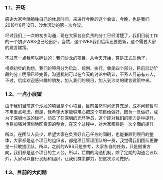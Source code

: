 
### 1.1、开场
感谢大家今晚牺牲自己的休息时间，来进行今晚的这个会议，今晚，也是我们2018年8月12日，沙龙活动的第一次会议。

经过我们上一次的初步沟通，现在大家各自负责的分工已经清楚了，我们目前工作的一个初步WBS也已经出炉，当然，这个WBS我们后续还要更新，这个需要大家的建言建策。

不过有一点我可以确认的：我们沙龙的项目，从今天开始，算是正式启动了，

根据初步的构想，我们的项目分为启动、规划、执行，收尾四个部分，目前启动阶段的分工明细已经完善，沟通机制可以在今天的讨论中确认，干系人目前有五人，不过，后续欢迎感兴趣的朋友，加入我们的项目，加入到沙龙的建言建策中来。

### 1.2、一点小展望
由于我们目前这个沙龙的项目是个小项目，目前虽然时间还算充足，成本问题暂时不用重点考虑，但是，我希望大家能够用心把这个项目给做好，因为一旦做好，成为了深圳地区的标杆，动员了在深圳的光环学员，这个即对我们的能力是种提升，也将加强对深圳地区资源的整合，在这个过程中，对大家都将是一次全面的提升。

所以，在团队人员少，希望大家在负责好自己任务的同时，也能兼顾到项目的整体，大家都是这个项目的组织者，都是项目管理团队的一员，我觉得我们团队更像是一只敏捷团队，所以，之前的WBS只是参考，大家各自的任务，只是侧重方向，我们都是这个项目的主人公。所以，后期的沟通机制，除了定期的沟通会议以外，大家可以自行发起和组织，让我们群策群力，把这次沙龙做好。

### 1.3、目前的大问题



